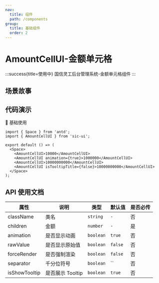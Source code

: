 ```yaml
---
nav:
  title: 组件
  path: /components
group:
  title: 基础组件
  order: 2
---
```


# AmountCellUI-金额单元格

:::success{title=使用中}
国信灵工后台管理系统-金额单元格组件
:::

## 场景故事

## 代码演示

💎 基础使用

```tsx
import { Space } from 'antd';
import { AmountCellUI } from 'sic-ui';

export default () => (
  <Space>
    <AmountCellUI>10000</AmountCellUI>
    <AmountCellUI animation={true}>1000000</AmountCellUI>
    <AmountCellUI>10000000000</AmountCellUI>
    <AmountCellUI isTooltipTitle={false}>10000000000</AmountCellUI>
  </Space>
);
```

## API 使用文档

| 属性          | 说明             | 类型      | 默认值  | 是否必传 |
| ------------- | ---------------- | --------- | ------- | -------- |
| className     | 类名             | `string`  | `-`     | 否       |
| children      | 金额             | `number`  | `-`     | 是       |
| animation     | 是否显示动画     | `boolean` | `true`  | 否       |
| rawValue      | 是否显示原始值   | `boolean` | `false` | 否       |
| forceRender   | 是否强制渲染     | `boolean` | `false` | 否       |
| separator     | 千分位符号       | `boolean` | ``      | 否       |
| isShowTooltip | 是否展示 Tooltip | `boolean` | `true`  | 否       |
